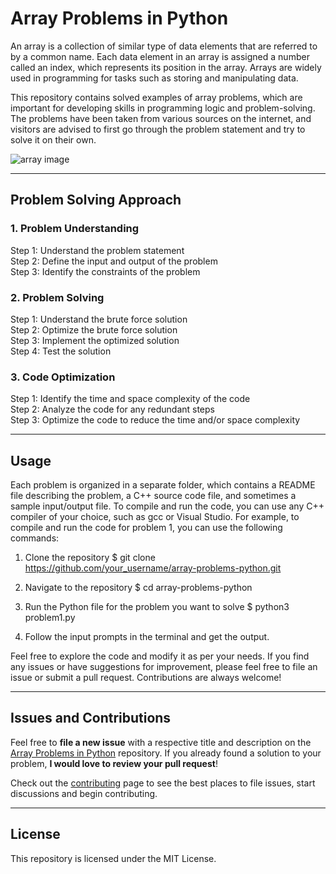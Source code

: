 # Array Problems in Python

An array is a collection of similar type of data elements that are referred to by a common name. Each data element in an array is assigned a number called an index, which represents its position in the array. Arrays are widely used in programming for tasks such as storing and manipulating data.

This repository contains solved examples of array problems, which are important for developing skills in programming logic and problem-solving. The problems have been taken from various sources on the internet, and visitors are advised to first go through the problem statement and try to solve it on their own.

![array image](https://logicmojo.com/assets/dist/new_pages/images/what-is-an-array-header.png)


---
## Problem Solving Approach


### 1. Problem Understanding
Step 1: Understand the problem statement<br/>
Step 2: Define the input and output of the problem<br/>
Step 3: Identify the constraints of the problem


### 2. Problem Solving
Step 1: Understand the brute force solution<br/>
Step 2: Optimize the brute force solution<br/>
Step 3: Implement the optimized solution<br/>
Step 4: Test the solution


### 3. Code Optimization
Step 1: Identify the time and space complexity of the code<br/>
Step 2: Analyze the code for any redundant steps<br/>
Step 3: Optimize the code to reduce the time and/or space complexity<br/>



---
## Usage

Each problem is organized in a separate folder, which contains a README file describing the problem, a C++ source code file, and sometimes a sample input/output file. To compile and run the code, you can use any C++ compiler of your choice, such as gcc or Visual Studio. For example, to compile and run the code for problem 1, you can use the following commands:

1. Clone the repository
$ git clone https://github.com/your_username/array-problems-python.git


2. Navigate to the repository
$ cd array-problems-python


3. Run the Python file for the problem you want to solve
$ python3 problem1.py


4. Follow the input prompts in the terminal and get the output.

Feel free to explore the code and modify it as per your needs. If you find any issues or have suggestions for improvement, please feel free to file an issue or submit a pull request. Contributions are always welcome!

---
## Issues and Contributions

Feel free to **file a new issue** with a respective title and description on the [Array Problems in Python](https://github.com/your_username/array-problems-python/issues) repository. If you already found a solution to your problem, **I would love to review your pull request**! 

Check out the [contributing](https://github.com/your_username/array-problems-python/blob/main/CONTRIBUTING.md) page to see the best places to file issues, start discussions and begin contributing.


---
## License

This repository is licensed under the MIT License.


